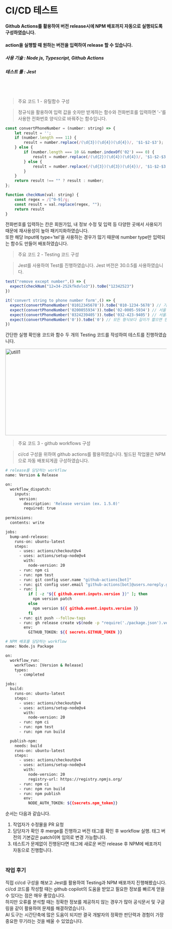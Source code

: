 # CI/CD 테스트

#### Github Actions를 활용하여 버전 release시에 NPM 배포까지 자동으로 실행되도록 구성하였습니다. 
#### action을 실행할 때 원하는 버전을 입력하여 release 할 수 있습니다.

##### 사용 기술 : Node js, Typescript, Github Actions
##### 테스트 툴 : Jest
<br/><br/>

> 주요 코드 1 - 유틸함수 구성

> 정규식을 활용하여 입력 값을 숫자만 받게하는 함수와 전화번호를 입력하면 '-'를 사용한 전화번호 양식으로 바꿔주는 함수입니다.

```js
const convertPhoneNumber = (number: string) => {
    let result = '';
    if (number.length === 11) {
        result = number.replace(/(\d{3})(\d{4})(\d{4})/, '$1-$2-$3');
    } else {
        if (number.length === 10 && number.indexOf('02') === 0) {
            result = number.replace(/(\d{2})(\d{4})(\d{4})/, '$1-$2-$3');
        } else {
            result = number.replace(/(\d{3})(\d{3})(\d{4})/, '$1-$2-$3');
        }
    }
    return result !== "" ? result : number;
};

function checkNum(val: string) {
    const regex = /[^0-9]/g;
    const result = val.replace(regex, "");
    return result
}
```
전화번호를 입력하는 칸은 회원가입, 내 정보 수정 및 입력 등 다양한 곳에서 사용되기 때문에 재사용성이 높아 패키지화하였습니다. <br>
또한 해당 Input에 type='tel'을 사용하는 경우가 많기 때문에 number type만 입력되는 함수도 만들어 배포하였습니다. <br>

> 주요 코드 2 - Testing 코드 구성

> Jest를 사용하여 Test를 진행하였습니다. Jest 버전은 30.0.5를 사용하였습니다.

```js
test("remove except number",() => {
  expect(checkNum("12=34-252kfkdvlo3")).toBe("12342523")
})

it('convert string to phone number form',() => {
  expect(convertPhoneNumber('01012345678')).toBe('010-1234-5678') // 기본
  expect(convertPhoneNumber('0200055934')).toBe('02-0005-5934') // 서울 지역번호
  expect(convertPhoneNumber('0324239405')).toBe('032-423-9405') // 서울외 지역번호
  expect(convertPhoneNumber('0')).toBe('0') // 모든 형식보다 길이가 짧으면 인자 그대로 반환
})
```
간단한 실행 확인용 코드와 함수 두 개의 Testing 코드를 작성하여 테스트를 진행하였습니다.

<img width="1239" height="270" alt="utill1" src="https://github.com/user-attachments/assets/4a03359d-c293-4961-b84c-95bb02242257" /><br>

> 주요 코드 3 - github workflows 구성

> ci/cd 구성을 위하여 github actions를 활용하였습니다. 빌드된 작업물은 NPM으로 자동 배포되게끔 구성하였습니다.

```bash
# release를 담당하는 workflow
name: Version & Release

on:
  workflow_dispatch:
    inputs:
      version:
        description: 'Release version (ex. 1.5.0)'
        required: true
  
permissions:
  contents: write 

jobs:
  bump-and-release:
    runs-on: ubuntu-latest
    steps:
      - uses: actions/checkout@v4
      - uses: actions/setup-node@v4
        with:
          node-version: 20
      - run: npm ci
      - run: npm test
      - run: git config user.name "github-actions[bot]"
      - run: git config user.email "github-actions[bot]@users.noreply.github.com"
      - run: |
          if [ -z "${{ github.event.inputs.version }}" ]; then
            npm version patch
          else
            npm version ${{ github.event.inputs.version }}
          fi
      - run: git push --follow-tags
      - run: gh release create v$(node -p "require('./package.json').version") --generate-notes
        env:
          GITHUB_TOKEN: ${{ secrets.GITHUB_TOKEN }}
```
```bash
# NPM 배포를 담당하는 workflow
name: Node.js Package

on: 
  workflow_run:
    workflows: [Version & Release]
    types:
      - completed

jobs:
  build:
    runs-on: ubuntu-latest
    steps:
      - uses: actions/checkout@v4
      - uses: actions/setup-node@v4
        with:
          node-version: 20
      - run: npm ci
      - run: npm test
      - run: npm run build

  publish-npm:
    needs: build
    runs-on: ubuntu-latest
    steps:
      - uses: actions/checkout@v4
      - uses: actions/setup-node@v4
        with:
          node-version: 20
          registry-url: https://registry.npmjs.org/
      - run: npm ci
      - run: npm run build
      - run: npm publish
        env:
          NODE_AUTH_TOKEN: ${{secrets.npm_token}}
```
순서는 다음과 같습니다. <br>
1. 작업자가 수정물을 PR 요청
2. 담당자가 확인 후 merge를 진행하고 버전 태그를 확인 후 workflow 실행. 태그 버전의 기본값은 patch이며 임의로 변경 가능합니다.
3. 테스트가 문제없이 진행된다면 태그에 새로운 버전 release 후 NPM에 배포까지 자동으로 진행합니다.<br><br>

### 작업 후기
직접 ci/cd 구성을 해보고 Jest를 활용하여 Testing과 NPM 배포까지 진행해봤습니다.<br>
ci/cd 코드를 작성할 때는 github copilot의 도움을 받았고 필요한 정보를 빠르게 얻을 수 있다는 점은 매우 좋았습니다.<br>
하지만 오류를 분석할 때는 정확한 정보를 제공하지 않는 경우가 많아 공식문서 및 구글링을 같이 활용하여 문제를 해결하였습니다.<br>
AI 도구는 시간단축에 많은 도움이 되지만 결국 개발자의 정확한 판단력과 경험이 가장 중요한 무기라는 것을 배울 수 있었습니다.









